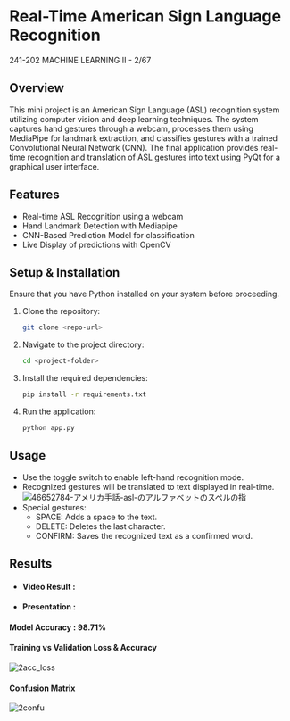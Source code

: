 # Real-Time American Sign Language Recognition
241-202 MACHINE LEARNING II - 2/67

## Overview
This mini project is an American Sign Language (ASL) recognition system utilizing computer vision and deep learning techniques. The system captures hand gestures through a webcam, processes them using MediaPipe for landmark extraction, and classifies gestures with a trained Convolutional Neural Network (CNN). The final application provides real-time recognition and translation of ASL gestures into text using PyQt for a graphical user interface.

## Features
- Real-time ASL Recognition using a webcam
- Hand Landmark Detection with Mediapipe
- CNN-Based Prediction Model for classification
- Live Display of predictions with OpenCV

## Setup & Installation
Ensure that you have Python installed on your system before proceeding.
1. Clone the repository:
   ```bash
   git clone <repo-url>
   ```
2. Navigate to the project directory:
   ```bash
   cd <project-folder>
   ```
3. Install the required dependencies:
   ```bash
   pip install -r requirements.txt
   ```
4. Run the application:
   ```bash
   python app.py
   ```
   
## Usage
- Use the toggle switch to enable left-hand recognition mode.
- Recognized gestures will be translated to text displayed in real-time.
![46652784-アメリカ手話-asl-のアルファベットのスペルの指](https://github.com/user-attachments/assets/9559f733-fb9b-44d2-b048-03ef638c70df)
- Special gestures:
   - SPACE: Adds a space to the text.
   - DELETE: Deletes the last character.
   - CONFIRM: Saves the recognized text as a confirmed word.

## Results
- #### Video Result : 
- #### Presentation : 

#### Model Accuracy : 98.71%
#### Training vs Validation Loss & Accuracy
![2acc_loss](https://github.com/user-attachments/assets/9225ca8a-c7f4-4828-bd51-20e2b3319359)
#### Confusion Matrix
![2confu](https://github.com/user-attachments/assets/4d50c72f-b19c-494b-bf14-348b44f03af8)

